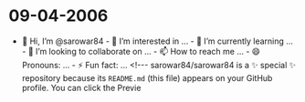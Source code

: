 # 09-04-2006
- 👋 Hi, I’m @sarowar84 - 👀 I’m interested in ... - 🌱 I’m currently learning ... - 💞️ I’m looking to collaborate on ... - 📫 How to reach me ... - 😄 Pronouns: ... - ⚡ Fun fact: ...  &lt;!--- sarowar84/sarowar84 is a ✨ special ✨ repository because its `README.md` (this file) appears on your GitHub profile. You can click the Previe
